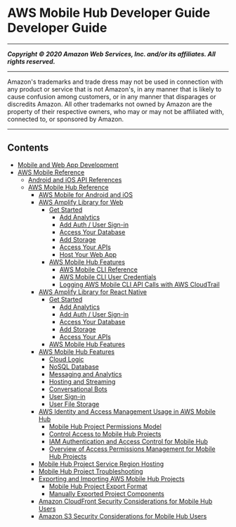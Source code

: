# AWS Mobile Hub Developer Guide Developer Guide

-----
*****Copyright &copy; 2020 Amazon Web Services, Inc. and/or its affiliates. All rights reserved.*****

-----
Amazon's trademarks and trade dress may not be used in 
     connection with any product or service that is not Amazon's, 
     in any manner that is likely to cause confusion among customers, 
     or in any manner that disparages or discredits Amazon. All other 
     trademarks not owned by Amazon are the property of their respective
     owners, who may or may not be affiliated with, connected to, or 
     sponsored by Amazon.

-----
## Contents
+ [Mobile and Web App Development](what-is-aws-mobile.md)
+ [AWS Mobile Reference](Reference.md)
   + [Android and iOS API References](reference-api-refs.md)
   + [AWS Mobile Hub Reference](reference-mobile-hub.md)
      + [AWS Mobile for Android and iOS](mobile-hub-aws-mobile-android-and-iOS.md)
      + [AWS Amplify Library for Web](mobile-hub-aws-mobile-web.md)
         + [Get Started](mobile-hub-web-getting-started.md)
            + [Add Analytics](mobile-hub-web-add-analytics.md)
            + [Add Auth / User Sign-in](mobile-hub-web-add-user-sign-in.md)
            + [Access Your Database](mobile-hub-web-access-databases.md)
            + [Add Storage](mobile-hub-web-add-storage.md)
            + [Access Your APIs](mobile-hub-web-access-apis.md)
            + [Host Your Web App](mobile-hub-web-host-frontend.md)
         + [AWS Mobile Hub Features](mobile-hub-web-aws-mobile-reference.md)
            + [AWS Mobile CLI Reference](aws-mobile-cli-reference.md)
            + [AWS Mobile CLI User Credentials](aws-mobile-cli-credentials.md)
            + [Logging AWS Mobile CLI API Calls with AWS CloudTrail](aws-mobile-cli-cloudtrail-logging.md)
      + [AWS Amplify Library for React Native](mobile-hub-aws-mobile-react-native.md)
         + [Get Started](mobile-hub-react-native-getting-started.md)
            + [Add Analytics](mobile-hub-react-native-add-analytics.md)
            + [Add Auth / User Sign-in](mobile-hub-react-native-add-user-sign-in.md)
            + [Access Your Database](mobile-hub-react-native-access-databases.md)
            + [Add Storage](mobile-hub-react-native-add-storage.md)
            + [Access Your APIs](mobile-hub-react-native-access-apis.md)
         + [AWS Mobile Hub Features](mobile-hub-react-native-aws-mobile-reference.md)
      + [AWS Mobile Hub Features](mobile-hub-features.md)
         + [Cloud Logic](Cloud-Logic.md)
         + [NoSQL Database](NoSQL-Database.md)
         + [Messaging and Analytics](messaging-and-analytics.md)
         + [Hosting and Streaming](hosting-and-streaming.md)
         + [Conversational Bots](conversational-bots.md)
         + [User Sign-in](User-Sign-in.md)
         + [User File Storage](User-Data-Storage.md)
      + [AWS Identity and Access Management Usage in AWS Mobile Hub](reference-mobile-hub-iam.md)
         + [Mobile Hub Project Permissions Model](reference-mobile-hub-project-permissions-model.md)
         + [Control Access to Mobile Hub Projects](reference-mobile-hub-iam-managed-policies.md)
         + [IAM Authentication and Access Control for Mobile Hub](reference-mobile-hub-iam-auth-access.md)
         + [Overview of Access Permissions Management for Mobile Hub Projects](reference-mobile-hub-iam-access-control.md)
      + [Mobile Hub Project Service Region Hosting](reference-mobile-hub-region-overrides.md)
      + [Mobile Hub Project Troubleshooting](project-import-export-troubleshooting.md)
      + [Exporting and Importing AWS Mobile Hub Projects](project-import-export.md)
         + [Mobile Hub Project Export Format](project-import-export-yaml.md)
         + [Manually Exported Project Components](project-import-export-manual.md)
      + [Amazon CloudFront Security Considerations for Mobile Hub Users](reference-cloudfront-security.md)
      + [Amazon S3 Security Considerations for Mobile Hub Users](reference-s3-security.md)